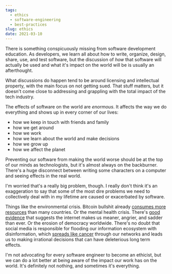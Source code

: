 ```yaml
---
tags:
  - ethics
  - software-engineering
  - best-practices
slug: ethics
date: 2021-03-10
---
```

There is something conspicuously missing from software development education. As developers, we learn all about how to write, organize, design, share, use, and test software, but the discussion of _how_ that software will actually be used and what it's impact on the world will be is usually an afterthought.

What discussions do happen tend to be around licensing and intellectual property, with the main focus on not getting sued. That stuff matters, but it doesn't come close to addressing and grappling with the total impact of the tech industry.

The effects of software on the world are _enormous_. It affects the way we do everything and shows up in every corner of our lives:

- how we keep in touch with friends and family
- how we get around
- how we work
- how we learn about the world and make decisions
- how we grow up
- how we affect the planet

Preventing our software from making the world worse should be at the top of our minds as technologists, but it's almost always on the backburner. There's a huge disconnect between writing some characters on a computer and seeing effects in the real world.

I'm worried that's a really big problem, though. I really don't think it's an exaggeration to say that some of the most dire problems we need to collectively deal with in my lifetime are caused or exacerbated by software.

Things like the environmental crisis. Bitcoin bullshit already [consumes more resources](https://digiconomist.net/bitcoin-energy-consumption) than many countries. Or the mental health crisis. There's [good evidence](https://www.aeaweb.org/articles?id=10.1257/aer.20190658) that suggests the internet makes us meaner, angrier, and sadder than ever. Or the erosion of democracy worldwide. There's no doubt that social media is responsible for flooding our information ecosystem with disinformation, which [spreads like cancer](https://science.sciencemag.org/content/359/6380/1146.full) through our networks and leads us to making irrational decisions that can have deleterious long term effects.

I'm not advocating for every software engineer to become an ethicist, but we can do a lot better at being aware of the impact our work has on the world. It's definitely not nothing, and sometimes it's everything.